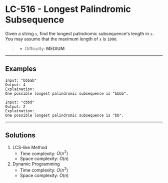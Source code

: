# LC-516 - Longest Palindromic Subsequence

Given a string `s`, find the longest palindromic subsequence's length in `s`. You may assume that the maximum length of `s` is `1000`.

> * Difficulty: **MEDIUM**

---
## Examples

```
Input: "bbbab"
Output: 4
Explaination:
One possible longest palindromic subsequence is "bbbb".
```

```
Input: "cbbd"
Output: 2
Explaination:
One possible longest palindromic subsequence is "bb".
```

---
## Solutions

1. LCS-like Method
    * Time complexity: $O(n^2)$
    * Space complexity: $O(n)$
2. Dynamic Programming
    * Time complexity: $O(n^2)$
    * Space complexity: $O(n)$